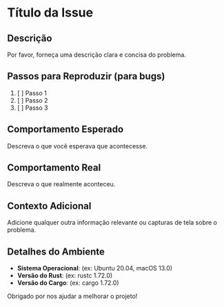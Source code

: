 # Título da Issue

## Descrição

Por favor, forneça uma descrição clara e concisa do problema.

## Passos para Reproduzir (para bugs)

1. [ ] Passo 1
2. [ ] Passo 2
3. [ ] Passo 3

## Comportamento Esperado

Descreva o que você esperava que acontecesse.

## Comportamento Real

Descreva o que realmente aconteceu.

## Contexto Adicional

Adicione qualquer outra informação relevante ou capturas de tela sobre o problema.

## Detalhes do Ambiente

- **Sistema Operacional**: (ex: Ubuntu 20.04, macOS 13.0)
- **Versão do Rust**: (ex: rustc 1.72.0)
- **Versão do Cargo**: (ex: cargo 1.72.0)

Obrigado por nos ajudar a melhorar o projeto!
